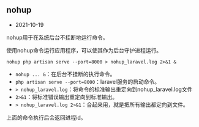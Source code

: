 ## nohup

- 2021-10-19

nohup用于在系统后台不挂断地运行命令。

使用nohup命令运行应用程序，可以使其作为后台守护进程运行。

```shell
nohup php artisan serve --port=8000 > nohup_laravel.log 2>&1 &
```

- `nohup ... &`：在后台不挂断的执行命令。
- `php artisan serve --port=8000`：laravel服务的启动命令。
- `> nohup_laravel.log`：将命令的标准输出重定向到nohup_laravel.log文件
- `2>&1`：将标准错误输出重定向到标准输出。
- `> nohup_laravel.log 2>&1`：合起来用，就是把所有输出都定向到文件。

上面的命令执行后会返回进程id。
